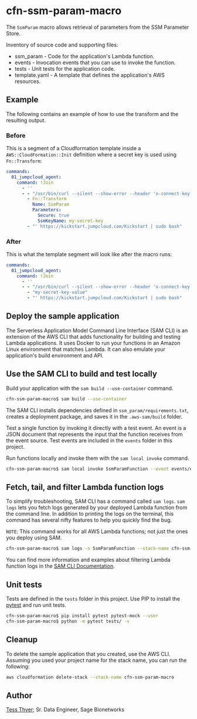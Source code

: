 # cfn-ssm-param-macro

The `SsmParam` macro allows retrieval of parameters from the SSM Parameter Store.

Inventory of source code and supporting files:

- ssm_param - Code for the application's Lambda function.
- events - Invocation events that you can use to invoke the function.
- tests - Unit tests for the application code.
- template.yaml - A template that defines the application's AWS resources.

## Example
The following contains an example of how to use the transform and the resulting output.

### Before
This is a segment of a Cloudformation template inside a
`AWS::CloudFormation::Init` definition where a secret key is used using
`Fn::Transform`:

```yaml
commands:
  01_jumpcloud_agent:
    command: !Join
      - ''
      - - "/usr/bin/curl --silent --show-error --header 'x-connect-key: "
        - Fn::Transform
          Name: SsmParam
          Parameters:
            Secure: true
            SsmKeyName: my-secret-key
        - "' https://kickstart.jumpcloud.com/Kickstart | sudo bash"
```

### After
This is what the template segment will look like after the macro runs:

```yaml
commands:
  01_jumpcloud_agent:
    command: !Join
      - ''
      - - "/usr/bin/curl --silent --show-error --header 'x-connect-key: "
        - "my-secret-key-value"
        - "' https://kickstart.jumpcloud.com/Kickstart | sudo bash"
```

## Deploy the sample application

The Serverless Application Model Command Line Interface (SAM CLI) is an extension of the AWS CLI that adds functionality for building and testing Lambda applications. It uses Docker to run your functions in an Amazon Linux environment that matches Lambda. It can also emulate your application's build environment and API.

## Use the SAM CLI to build and test locally

Build your application with the `sam build --use-container` command.

```bash
cfn-ssm-param-macro$ sam build --use-container
```

The SAM CLI installs dependencies defined in `ssm_param/requirements.txt`, creates a deployment package, and saves it in the `.aws-sam/build` folder.

Test a single function by invoking it directly with a test event. An event is a JSON document that represents the input that the function receives from the event source. Test events are included in the `events` folder in this project.

Run functions locally and invoke them with the `sam local invoke` command.

```bash
cfn-ssm-param-macro$ sam local invoke SsmParamFunction --event events/event.json
```

## Fetch, tail, and filter Lambda function logs

To simplify troubleshooting, SAM CLI has a command called `sam logs`. `sam logs` lets you fetch logs generated by your deployed Lambda function from the command line. In addition to printing the logs on the terminal, this command has several nifty features to help you quickly find the bug.

`NOTE`: This command works for all AWS Lambda functions; not just the ones you deploy using SAM.

```bash
cfn-ssm-param-macro$ sam logs -n SsmParamFunction --stack-name cfn-ssm-param-macro --tail
```

You can find more information and examples about filtering Lambda function logs in the [SAM CLI Documentation](https://docs.aws.amazon.com/serverless-application-model/latest/developerguide/serverless-sam-cli-logging.html).

## Unit tests

Tests are defined in the `tests` folder in this project. Use PIP to install the [pytest](https://docs.pytest.org/en/latest/) and run unit tests.

```bash
cfn-ssm-param-macro$ pip install pytest pytest-mock --user
cfn-ssm-param-macro$ python -m pytest tests/ -v
```

## Cleanup

To delete the sample application that you created, use the AWS CLI. Assuming you used your project name for the stack name, you can run the following:

```bash
aws cloudformation delete-stack --stack-name cfn-ssm-param-macro
```

## Author

[Tess Thyer](https://github.com/tthyer); Sr. Data Engineer, Sage Bionetworks
